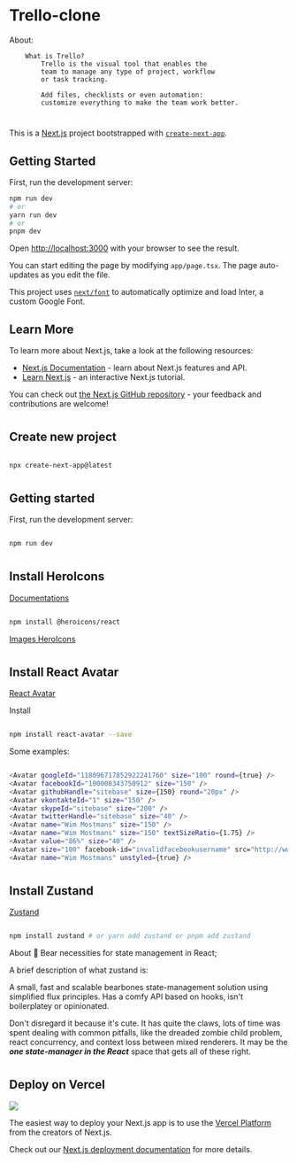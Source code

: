 # Trello-clone



About:
        
        What is Trello? 
            Trello is the visual tool that enables the 
            team to manage any type of project, workflow 
            or task tracking. 
            
            Add files, checklists or even automation: 
            customize everything to make the team work better.

#

This is a [Next.js](https://nextjs.org/) project bootstrapped with [`create-next-app`](https://github.com/vercel/next.js/tree/canary/packages/create-next-app).

## Getting Started

First, run the development server:

```bash
npm run dev
# or
yarn run dev
# or
pnpm dev
```

Open [http://localhost:3000](http://localhost:3000) with your browser to see the result.

You can start editing the page by modifying `app/page.tsx`. The page auto-updates as you edit the file.

This project uses [`next/font`](https://nextjs.org/docs/basic-features/font-optimization) to automatically optimize and load Inter, a custom Google Font.

## Learn More

To learn more about Next.js, take a look at the following resources:

- [Next.js Documentation](https://nextjs.org/docs) - learn about Next.js features and API.
- [Learn Next.js](https://nextjs.org/learn) - an interactive Next.js tutorial.

You can check out [the Next.js GitHub repository](https://github.com/vercel/next.js/) - your feedback and contributions are welcome!

#

## Create new project

```bash

npx create-next-app@latest

```

#

## Getting started

First, run the development server:

```bash

npm run dev

```

#

## Install HeroIcons

[Documentations](https://github.com/tailwindlabs/heroicons)

```bash

npm install @heroicons/react

```

[Images HeroIcons](https://heroicons.com/)

#

## Install React Avatar

[React Avatar](https://www.npmjs.com/package/react-avatar)

Install

```bash

npm install react-avatar --save

```

Some examples:

```bash

<Avatar googleId="118096717852922241760" size="100" round={true} />
<Avatar facebookId="100008343750912" size="150" />
<Avatar githubHandle="sitebase" size={150} round="20px" />
<Avatar vkontakteId="1" size="150" />
<Avatar skypeId="sitebase" size="200" />
<Avatar twitterHandle="sitebase" size="40" />
<Avatar name="Wim Mostmans" size="150" />
<Avatar name="Wim Mostmans" size="150" textSizeRatio={1.75} />
<Avatar value="86%" size="40" />
<Avatar size="100" facebook-id="invalidfacebookusername" src="http://www.gravatar.com/avatar/a16a38cdfe8b2cbd38e8a56ab93238d3" />
<Avatar name="Wim Mostmans" unstyled={true} />

```
#

## Install Zustand 

[Zustand](https://github.com/pmndrs/zustand)

```bash

npm install zustand # or yarn add zustand or pnpm add zustand

```

About
🐻 Bear necessities for state management in React;

A brief description of what zustand is:

A small, fast and scalable bearbones state-management solution using simplified flux principles. Has a comfy API based on hooks, isn't boilerplatey or opinionated.

Don't disregard it because it's cute. It has quite the claws, lots of time was spent dealing with common pitfalls, like the dreaded zombie child problem, react concurrency, and context loss between mixed renderers. It may be the **_one state-manager in the React_** space that gets all of these right.


#

## Deploy on Vercel

<img src="https://img.shields.io/badge/Vercel-000000?style=for-the-badge&logo=vercel&logoColor=white" />  

The easiest way to deploy your Next.js app is to use the [Vercel Platform](https://vercel.com/new?utm_medium=default-template&filter=next.js&utm_source=create-next-app&utm_campaign=create-next-app-readme) from the creators of Next.js.

Check out our [Next.js deployment documentation](https://nextjs.org/docs/deployment) for more details.



<!-- import { Client } from 'appwrite'; -->


<!-- 
paramos em

2:27:00 hs es´ta sendo cronstruido a integração com api appwritre

[Sonny Sangha](https://www.youtube.com/watch?v=7DVdVGm7Ht8) -->